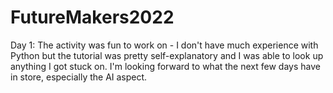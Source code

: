 # FutureMakers2022

Day 1: The activity was fun to work on - I don't have much experience with Python but the tutorial was pretty self-explanatory and I was able to look up anything I got stuck on. I'm looking forward to what the next few days have in store, especially the AI aspect. 

